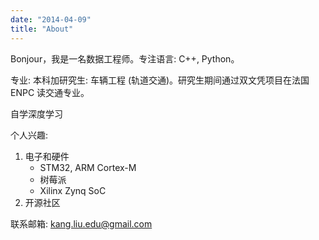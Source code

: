 ```yaml
---
date: "2014-04-09"
title: "About"
---
```


Bonjour，我是一名数据工程师。专注语言: C++, Python。

专业: 本科加研究生: 车辆工程 (轨道交通)。研究生期间通过双文凭项目在法国 ENPC 读交通专业。

自学深度学习

个人兴趣: 

1. 电子和硬件
   - STM32,  ARM Cortex-M 
   - 树莓派
   - Xilinx Zynq SoC 
2. 开源社区

联系邮箱: kang.liu.edu@gmail.com 
